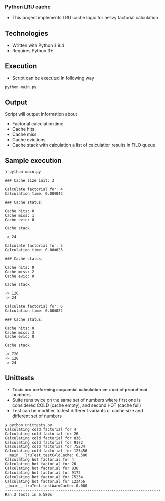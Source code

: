 ### Python LRU cache
* This project implements LRU cache logic for heavy factorial calculation
	
## Technologies
* Written with Python 3.9.4
* Requires Python 3+
	
## Execution
* Script can be executed in following way

```
python main.py
```

## Output
Script will output information about
* Factorial calculation time
* Cache hits
* Cache miss
* Cache evictions
* Cache stack with calculation a list of calculation results in FILO queue

## Sample execution
```
❯ python main.py

### Cache size init: 3

Calculate factorial for: 4
Calculation time: 0.000042

### Cache status:

Cache hits: 0
Cache miss: 1
Cache evic: 0

Cache stack

-> 24

Calculate factorial for: 5
Calculation time: 0.000023

### Cache status:

Cache hits: 0
Cache miss: 2
Cache evic: 0

Cache stack

-> 120
-> 24

Calculate factorial for: 6
Calculation time: 0.000022

### Cache status:

Cache hits: 0
Cache miss: 3
Cache evic: 0

Cache stack

-> 720
-> 120
-> 24
```

## Unittests
* Tests are performing sequential calculation on a set of predefined numbers
* Suite runs twice on the same set of numbers where first one is considered COLD (cache empty), and second HOT (cache full)
* Test can be modified to test different variants of cache size and different set of numbers

```
❯ python unittests.py
Calculating cold factorial for 4
Calculating cold factorial for 26
Calculating cold factorial for 836
Calculating cold factorial for 9172
Calculating cold factorial for 75234
Calculating cold factorial for 123456
__main__.lruTest.testColdCache: 6.580
Calculating hot factorial for 4
Calculating hot factorial for 26
Calculating hot factorial for 836
Calculating hot factorial for 9172
Calculating hot factorial for 75234
Calculating hot factorial for 123456
__main__.lruTest.testWarmCache: 0.000
----------------------------------------------------------------------
Ran 2 tests in 6.580s

```